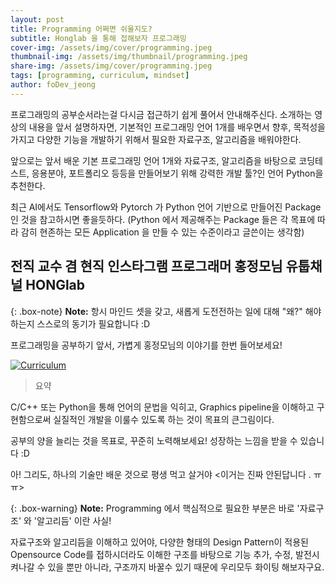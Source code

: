```yaml
---
layout: post
title: Programming 어쩌면 쉬울지도?
subtitle: Honglab 을 통해 접해보자 프로그래밍
cover-img: /assets/img/cover/programming.jpeg
thumbnail-img: /assets/img/thumbnail/programming.jpeg
share-img: /assets/img/cover/programming.jpeg
tags: [programming, curriculum, mindset]
author: foDev_jeong
---
```


프로그래밍의 공부순서라는걸 다시금 접근하기 쉽게 풀어서 안내해주신다. 소개하는 영상의 내용을 앞서 설명하자면, 기본적인 프로그래밍 언어 1개를 배우면서 향후, 목적성을 가지고 다양한 기능을 개발하기 위해서 필요한 자료구조, 알고리즘을 배워야한다. 

앞으로는 앞서 배운 기본 프로그래밍 언어 1개와 자료구조, 알고리즘을 바탕으로 코딩테스트, 응용분야, 포트폴리오 등등을 만들어보기 위해 강력한 개발 툴?인 언어 Python을 추천한다.

최근 AI에서도 Tensorflow와 Pytorch 가 Python 언어 기반으로 만들어진 Package인 것을 참고하시면 좋을듯하다.
(Python 에서 제공해주는 Package 들은 각 목표에 따라 감히 현존하는 모든 Application 을 만들 수 있는 수준이라고 글쓴이는 생각함)

## **전직 교수 겸 현직  인스타그램 프로그래머 홍정모님 유툽채널 HONGlab**

{: .box-note}
**Note:** 항시 마인드 셋을 갖고, 새롭게 도전전하는 일에 대해 "왜?" 해야하는지 스스로의 동기가 필요합니다 :D

프로그래밍을 공부하기 앞서, 가볍게 홍정모님의 이야기를 한번 들어보세요!

[![Curriculum](https://img.youtube.com/vi/EdGOWiTn5RI/0.jpg)](https://youtu.be/EdGOWiTn5RI?si=5eQec_ik0rmdtSeU)

> 요약

C/C++ 또는 Python을 통해 언어의 문법을 익히고, Graphics pipeline을 이해하고 구현함으로써 실질적인 개발을 이룰수 있도록 하는 것이 목표의 큰그림이다. 

공부의 양을 늘리는 것을 목표로, 꾸준히 노력해보세요! 성장하는 느낌을 받을 수 있습니다 :D

아! 그리도, 하나의 기술만 배운 것으로 평생 먹고 살거야 <이거는 진짜 안된답니다 . ㅠㅠ>

{: .box-warning}
**Note:** Programming 에서 핵심적으로 필요한 부분은 바로 '자료구조' 와 '알고리듬' 이란 사실!


자료구조와 알고리듬을 이해하고 있어야, 다양한 형태의 Design Pattern이 적용된 Opensource Code를 접하시더라도 이해한 구조를 바탕으로 기능 추가, 수정, 발전시켜나갈 수 있을 뿐만 아니라, 구조까지 바꿀수 있기 때문에 우리모두 화이팅 해보자구요.





